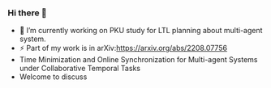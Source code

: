 ### Hi there 👋

<!--
**LiuZesensengsheng/LiuZesensengsheng** is a ✨ _special_ ✨ repository because its `README.md` (this file) appears on your GitHub profile.

Here are some ideas to get you started:
-->

- 🔭 I’m currently working on PKU study for LTL planning about multi-agent system. 
- ⚡ Part of my work is in arXiv:https://arxiv.org/abs/2208.07756
- Time Minimization and Online Synchronization for Multi-agent Systems under Collaborative Temporal Tasks
- Welcome to discuss
